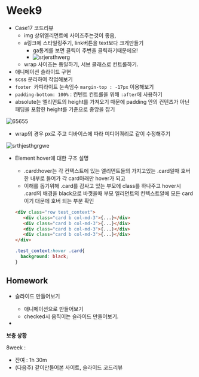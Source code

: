 # Week9

+ Case17 코드리뷰
  + img 상위엘리먼트에 사이즈주는것이 좋음,
  + a링크에 스타일링주기, link버튼을 text보다 크게만들기
    +  ga통계를 보면 클릭이 주변을 클릭하기때문에요!
    + ![srjersthwerg](https://user-images.githubusercontent.com/33567964/75601017-38d49080-5afa-11ea-8db4-8b6881865771.png)
  + wrap 사이즈는 통일하기, 서브 클래스로 컨트롤하기.
+ 애니메이션 슬라이드 구현
+ scss 분리하여 작업해보기
+ `footer `카피라이트 눈속임수  `margin-top : -17px` 이용해보기
+ `padding-bottom: 100%` : 컨텐트 컨트롤을 위해 `:after`에 사용하기
+ absolute는 엘리먼트의 height를 가져오기 때문에 padding 안의 컨텐츠가 아닌 패딩을 포함한 height를 기준으로 중앙을 잡기

![65655](https://user-images.githubusercontent.com/33567964/75601022-4be76080-5afa-11ea-8209-3ac7a53f0b93.png)



+ wrap의 경우 px로 주고 디바이스에 따라 미디어쿼리로 같이 수정해주기

![srthjesthgrgwe](https://user-images.githubusercontent.com/33567964/75601047-a7b1e980-5afa-11ea-9073-c3da64e77633.png)

+ Element hover에 대한 구조 설명

  + .card:hover는 각 컨택스트에 있는 엘리먼트들의 가지고있는 .card일때 호버한 내부로 들어가 각 card아래만 hover가 되고 
  + 이해를 돕기위해 .card를 감싸고 있는 부모에 class를 하나주고 hover시 .card의 배경을 black으로 바꼇을때 부모 엘리먼트의 컨텍스트알에 모든 card이기 대문에 호버 되는 부분 확인

  ```html
  <div class="row test_context">
     <div class="card b col-md-3">{...}</div>
     <div class="card b col-md-3">{...}</div>
     <div class="card b col-md-3">{...}</div>
     <div class="card b col-md-3">{...}</div>
  </div>
  ```

  

  ```css
  .test_context:hover .card{
    background: black;
  }
  ```

  





## Homework

+ 슬라이드 만들어보기
  + 애니메이션으로 만들어보기
  + checked시 움직이는 슬라이드 만들어보기.

+ 



**보충 상황**

8week :

- 잔여 : 1h 30m
-  (다음주) 같이만들어본 사이트, 슬라이드 코드리뷰